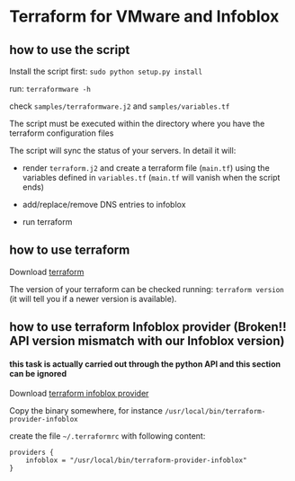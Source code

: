 # Terraform for VMware and Infoblox

## how to use the script

Install the script first: `sudo python setup.py install`

run: `terraformware -h`

check `samples/terraformware.j2` and `samples/variables.tf`

The script must be executed within the directory where you have the terraform configuration files


The script will sync the status of your servers. In detail it will:

- render `terraform.j2` and create a terraform file (`main.tf`) using the variables defined in `variables.tf` (`main.tf` will vanish when the script ends)

- add/replace/remove DNS entries to infoblox

- run terraform

## how to use terraform

Download [terraform](https://www.terraform.io/downloads.html)

The version of your terraform can be checked running: `terraform version` (it will tell you if a newer version is available).

## how to use terraform Infoblox provider (Broken!! API version mismatch with our Infoblox version)
#### this task is actually carried out through the python API and this section can be ignored

Download [terraform infoblox provider](https://github.com/prudhvitella/terraform-provider-infoblox/releases/)

Copy the binary somewhere, for instance  `/usr/local/bin/terraform-provider-infoblox`

create the file `~/.terraformrc` with following content:

```
providers {
    infoblox = "/usr/local/bin/terraform-provider-infoblox"
}
```
